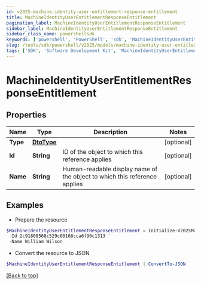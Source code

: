 ```yaml
---
id: v2025-machine-identity-user-entitlement-response-entitlement
title: MachineIdentityUserEntitlementResponseEntitlement
pagination_label: MachineIdentityUserEntitlementResponseEntitlement
sidebar_label: MachineIdentityUserEntitlementResponseEntitlement
sidebar_class_name: powershellsdk
keywords: ['powershell', 'PowerShell', 'sdk', 'MachineIdentityUserEntitlementResponseEntitlement', 'V2025MachineIdentityUserEntitlementResponseEntitlement'] 
slug: /tools/sdk/powershell/v2025/models/machine-identity-user-entitlement-response-entitlement
tags: ['SDK', 'Software Development Kit', 'MachineIdentityUserEntitlementResponseEntitlement', 'V2025MachineIdentityUserEntitlementResponseEntitlement']
---
```



# MachineIdentityUserEntitlementResponseEntitlement

## Properties

Name | Type | Description | Notes
------------ | ------------- | ------------- | -------------
**Type** | [**DtoType**](dto-type) |  | [optional] 
**Id** | **String** | ID of the object to which this reference applies | [optional] 
**Name** | **String** | Human-readable display name of the object to which this reference applies | [optional] 

## Examples

- Prepare the resource
```powershell
$MachineIdentityUserEntitlementResponseEntitlement = Initialize-V2025MachineIdentityUserEntitlementResponseEntitlement  -Type null `
 -Id 2c91808568c529c60168cca6f90c1313 `
 -Name William Wilson
```

- Convert the resource to JSON
```powershell
$MachineIdentityUserEntitlementResponseEntitlement | ConvertTo-JSON
```


[[Back to top]](#) 

